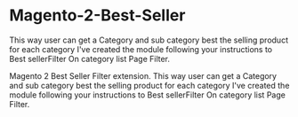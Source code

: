 # Magento-2-Best-Seller
This way user can get a Category and sub category best the selling product for each category I've created the module following your instructions to Best sellerFilter On category list Page Filter.


Magento 2 Best Seller Filter extension. This way user can get a Category and sub category best the selling product for each category I've created the module following your instructions to Best sellerFilter On category list Page Filter.  
